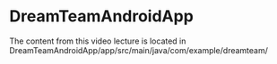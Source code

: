 # DreamTeamAndroidApp

The content from this video lecture is located in DreamTeamAndroidApp/app/src/main/java/com/example/dreamteam/
